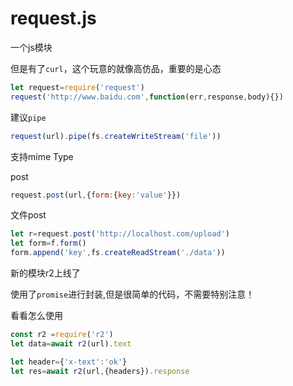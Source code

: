 # request.js

一个js模块

但是有了`curl`，这个玩意的就像高仿品，重要的是心态

```javascript
let request=require('request')
request('http://www.baidu.com',function(err,response,body){})
```

建议`pipe`

```javascript
request(url).pipe(fs.createWriteStream('file'))
```

支持mime Type

post

```javascript
request.post(url,{form:{key:'value'}})
```

文件post

```javascript
let r=request.post('http://localhost.com/upload')
let form=f.form()
form.append('key',fs.createReadStream('./data'))
```

新的模块r2上线了

使用了`promise`进行封装,但是很简单的代码，不需要特别注意！

看看怎么使用

```javascript
const r2 =require('r2')
let data=await r2(url).text

let header={'x-text':'ok'}
let res=await r2(url,{headers}).response
```

